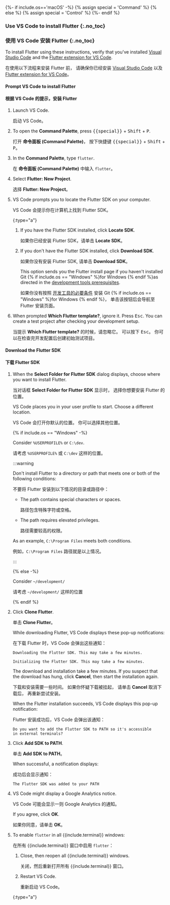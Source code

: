 {%- if include.os=='macOS' -%}
{% assign special = 'Command' %}
{% else %}
{% assign special = 'Control' %}
{%- endif %}

### Use VS Code to install Flutter {:.no_toc}

### 使用 VS Code 安装 Flutter {:.no_toc}

To install Flutter using these instructions,
verify that you've installed
[Visual Studio Code][] and the [Flutter extension for VS Code][].

在使用以下流程来安装 Flutter 前，
请确保你已经安装 
[Visual Studio Code][] 以及 [Flutter extension for VS Code][]。

#### Prompt VS Code to install Flutter

#### 根据 VS Code 的提示，安装 Flutter

1. Launch VS Code.

   启动 VS Code。

1. To open the **Command Palette**,
   press <kbd>{{special}}</kbd> + <kbd>Shift</kbd> + <kbd>P</kbd>.

   打开 **命令面板 (Command Palette)**，
   按下快捷键 <kbd>{{special}}</kbd> + <kbd>Shift</kbd> + <kbd>P</kbd>。

1. In the **Command Palette**, type `flutter`.

   在 **命令面板 (Command Palette)** 中输入 `flutter`。

1. Select **Flutter: New Project**.

   选择 **Flutter: New Project**。

1. VS Code prompts you to locate the Flutter SDK on your computer.

   VS Code 会提示你在计算机上找到 Flutter SDK。

   {:type="a"}
   1. If you have the Flutter SDK installed, click **Locate SDK**.

      如果你已经安装 Flutter SDK，请单击 **Locate SDK**。

   1. If you don't have the Flutter SDK installed,
      click **Download SDK**.

      如果你没有安装 Flutter SDK, 请单击 **Download SDK**。

      This option sends you the Flutter install page if you haven't
      installed Git {% if include.os == "Windows" %}for Windows {% endif %}as
      directed in the [development tools prerequisites][].

      如果你没有按照 [开发工具的必要条件][development tools prerequisites] 
      安装 Git {% if include.os == "Windows" %}for Windows {% endif %}，
      单击该按钮后会导航至 Flutter 安装页面。

1. When prompted **Which Flutter template?**, ignore it.
   Press <kbd>Esc</kbd>.
   You can create a test project after checking your development setup.

   当提示 **Which Flutter template?** 的时候，请忽略它。
   可以按下 <kbd>Esc</kbd>。
   你可以在检查完开发配置后创建初始测试项目。

#### Download the Flutter SDK

#### 下载 Flutter SDK

1. When the **Select Folder for Flutter SDK** dialog displays,
   choose where you want to install Flutter.

   当对话框 **Select Folder for Flutter SDK** 显示时，
   选择你想要安装 Flutter 的位置。

   VS Code places you in your user profile to start.
   Choose a different location.

   VS Code 会打开你默认的位置。
   你可以选择其他位置。

   {% if include.os == "Windows" -%}

   Consider `%USERPROFILE%` or `C:\dev`.

   请考虑 `%USERPROFILE%` 或 `C:\dev` 这样的位置。

   :::warning

   Don't install Flutter to a directory or path that meets
   one or both of the following conditions:

   不要将 Flutter 安装到以下情况的目录或路径中：

   * The path contains special characters or spaces.
   
     路径包含特殊字符或空格。

   * The path requires elevated privileges.

     路径需要较高的权限。

   As an example, `C:\Program Files` meets both conditions.

   例如，`C:\Program Files` 路径就是以上情况。

   :::

   {% else -%}

   Consider `~/development/`

   请考虑 `~/development/` 这样的位置

   {% endif %}

1. Click **Clone Flutter**.

   单击 **Clone Flutter**。

   While downloading Flutter, VS Code displays these pop-up notifications:

   在下载 Flutter 时，VS Code 会弹出这些通知：

   ```console
   Downloading the Flutter SDK. This may take a few minutes.
   ```

   ```console
   Initializing the Flutter SDK. This may take a few minutes.
   ```

   The download and installation take a few minutes.
   If you suspect that the download has hung, click **Cancel**,
   then start the installation again.

   下载和安装需要一些时间。
   如果你怀疑下载被挂起，
   请单击 **Cancel** 取消下载后，
   再重新尝试安装。

   When the Flutter installation succeeds,
   VS Code displays this pop-up notification:

   Flutter 安装成功后，VS Code 会弹出该通知：

   ```console
   Do you want to add the Flutter SDK to PATH so it's accessible
   in external terminals?
   ```

1. Click **Add SDK to PATH**.

   单击 **Add SDK to PATH**。

   When successful, a notification displays:

   成功后会显示通知：

   ```console
   The Flutter SDK was added to your PATH
   ```

1. VS Code might display a Google Analytics notice.

   VS Code 可能会显示一则 Google Analytics 的通知。

   If you agree, click **OK**.

   如果你同意，请单击 **OK**。

1. To enable `flutter` in all {{include.terminal}} windows:

   在所有 {{include.terminal}} 窗口中启用 `flutter`：

   1. Close, then reopen all {{include.terminal}} windows.

      关闭，然后重新打开所有 {{include.terminal}} 窗口。

   1. Restart VS Code.

      重新启动 VS Code。

   {:type="a"}

[development tools prerequisites]: #development-tools
[Visual Studio Code]: https://code.visualstudio.com/docs/setup/mac
[Flutter extension for VS Code]: https://marketplace.visualstudio.com/items?itemName=Dart-Code.flutter

